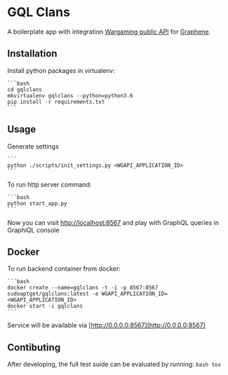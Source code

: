 # GQL Clans

A boilerplate app with integration [Wargaming public API](https://developers.wargaming.net/reference/) for [Graphene](http://graphene-python.org/).

## Installation

Install python packages in virtualenv:

    ```bash
    cd gqlclans
    mkvirtualenv gqlclans --python=python3.6
    pip install -r requirements.txt
    ```

## Usage

Generate settings

    ```
    python ./scripts/init_settings.py <WGAPI_APPLICATION_ID>
    ```

To run http server command:

    ```bash
    python start_app.py
    ```

Now you can visit [http://localhost:8567](http://localhost:8567) and play with GraphQL queries in GraphiQL console


## Docker

To run backend container from docker:

    ```bash
    docker create --name=gqlclans -t -i -p 8567:8567 sudoaptget/gqlclans:latest -e WGAPI_APPLICATION_ID=<WGAPI_APPLICATION_ID>
    docker start -i gqlclans
    ```

Service will be available via [http://0.0.0.0:8567](http://0.0.0.0:8567)

## Contibuting

After developing, the full test suide can be evaluated by running:
    ```bash
    tox
    ```
